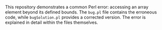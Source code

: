 This repository demonstrates a common Perl error: accessing an array element beyond its defined bounds. The `bug.pl` file contains the erroneous code, while `bugSolution.pl` provides a corrected version.  The error is explained in detail within the files themselves.